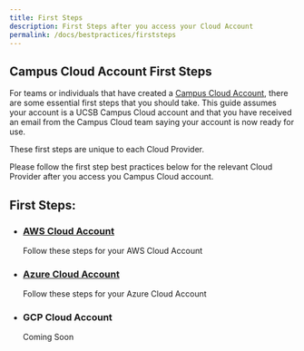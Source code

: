 ```yaml
---
title: First Steps
description: First Steps after you access your Cloud Account
permalink: /docs/bestpractices/firststeps
---
```


## Campus Cloud Account First Steps
For teams or individuals that have created a [Campus Cloud Account](/glossary#campuscloudaccount), there are some essential first steps that you should take.
This guide assumes your account is a UCSB Campus Cloud account and that you have received an email from the Campus Cloud team saying your account is now ready for use.  

These first steps are unique to each Cloud Provider. 



Please follow the first step best practices below for the relevant Cloud Provider after you access you Campus Cloud account.

## First Steps:

* ### [AWS Cloud Account](awsfirststeps)
    Follow these steps for your AWS Cloud Account

* ### [Azure Cloud Account](azurefirststeps)
    Follow these steps for your Azure Cloud Account

* ### GCP Cloud Account
    Coming Soon


